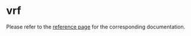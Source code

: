# vrf

Please refer to the [reference page](https://docs.infrahub.app/schema-library/reference/vrf) for the corresponding documentation.
